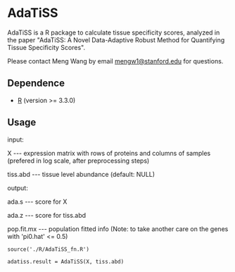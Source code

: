 # AdaTiSS
AdaTiSS is a R package to calculate tissue specificity scores, analyzed in the paper "AdaTiSS: A Novel Data-Adaptive Robust Method for Quantifying Tissue Specificity Scores".

Please contact Meng Wang by email <mengw1@stanford.edu> for questions. 

## Dependence
* [R](https://www.r-project.org/) (version >= 3.3.0)

## Usage
input: 

X --- expression matrix with rows of proteins and columns of samples (prefered in log scale, after preprocessing steps)

tiss.abd --- tissue level abundance (default: NULL)
       
output: 

ada.s --- score for X

ada.z --- score for tiss.abd

pop.fit.mx --- population fitted info (Note: to take another care on the genes with 'pi0.hat' <= 0.5)

`source('./R/AdaTiSS_fn.R')`

`adatiss.result = AdaTiSS(X, tiss.abd)`
